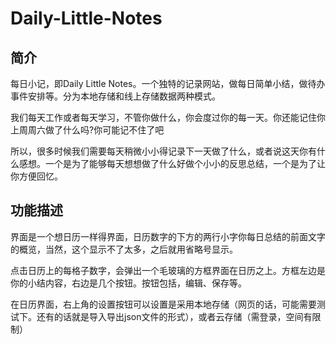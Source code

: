 # Daily-Little-Notes
## 简介
每日小记，即Daily Little Notes。一个独特的记录网站，做每日简单小结，做待办事件安排等。分为本地存储和线上存储数据两种模式。

我们每天工作或者每天学习，不管你做什么，你会度过你的每一天。你还能记住你上周周六做了什么吗?你可能记不住了吧

所以，很多时候我们需要每天稍微小小得记录下一天做了什么，或者说这天你有什么感想。一个是为了能够每天想想做了什么好做个小小的反思总结，一个是为了让你方便回忆。

## 功能描述
界面是一个想日历一样得界面，日历数字的下方的两行小字你每日总结的前面文字的概览，当然，这个显示不了太多，之后就用省略号显示。

点击日历上的每格子数字，会弹出一个毛玻璃的方框界面在日历之上。方框左边是你的小结内容，右边是几个按钮。按钮包括，编辑、保存等。

在日历界面，右上角的设置按钮可以设置是采用本地存储（网页的话，可能需要测试下。还有的话就是导入导出json文件的形式），或者云存储（需登录，空间有限制）
